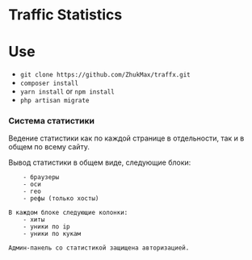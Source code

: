 # Traffic Statistics

# Use

* `git clone https://github.com/ZhukMax/traffx.git`
* `composer install`
* `yarn install` or `npm install`
* `php artisan migrate`

### Система статистики

Ведение статистики как по каждой странице в отдельности, так и в общем по всему сайту.

Вывод статистики в общем виде, следующие блоки:

		- браузеры
		- оси
		- гео
		- рефы (только хосты)

	В каждом блоке следующие колонки:
		- хиты
		- уники по ip
		- уники по кукам

	Админ-панель со статистикой защищена авторизацией.
